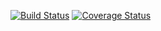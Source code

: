 [![Build Status](https://img.shields.io/travis/GoldenCrow/js-stack-from-scratch.svg?style=flat-square)](https://travis-ci.org/GoldenCrow/js-stack-from-scratch)
[![Coverage Status](https://img.shields.io/coveralls/GoldenCrow/js-stack-from-scratch.svg?style=flat-square)](https://coveralls.io/github/GoldenCrow/js-stack-from-scratch?branch=master)
